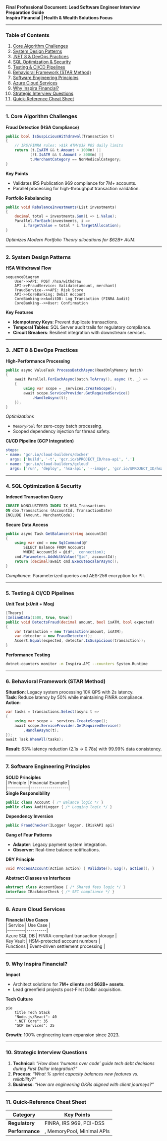 **Final Professional Document: Lead Software Engineer Interview Preparation Guide**  
**Inspira Financial | Health & Wealth Solutions Focus**  

---

### **Table of Contents**  
1. [Core Algorithm Challenges](#1-core-algorithm-challenges)  
2. [System Design Patterns](#2-system-design-patterns)  
3. [.NET 8 & DevOps Practices](#3-net-8--devops-practices)  
4. [SQL Optimization & Security](#4-sql-optimization--security)  
5. [Testing & CI/CD Pipelines](#5-testing--cicd-pipelines)  
6. [Behavioral Framework (STAR Method)](#6-behavioral-framework-star-method)  
7. [Software Engineering Principles](#7-software-engineering-principles)  
8. [Azure Cloud Services](#8-azure-cloud-services)  
9. [Why Inspira Financial?](#9-why-inspira-financial)  
10. [Strategic Interview Questions](#10-strategic-interview-questions)  
11. [Quick-Reference Cheat Sheet](#11-quick-reference-cheat-sheet)  

---

### **1. Core Algorithm Challenges**  
**Fraud Detection (HSA Compliance)**  
```csharp  
public bool IsSuspiciousWithdrawal(Transaction t)  
{  
    // IRS/FINRA rules: >$1k ATM/$3k POS daily limits  
    return (t.IsATM && t.Amount > 1000m) ||   
           (!t.IsATM && t.Amount > 3000m) ||  
           t.MerchantCategory == NonMedicalCategory;  
}  
```
**Key Points**  
- Validates IRS Publication 969 compliance for 7M+ accounts.  
- Parallel processing for high-throughput transaction validation.  

**Portfolio Rebalancing**  
```csharp  
public void RebalanceInvestments(List investments)  
{  
    decimal total = investments.Sum(i => i.Value);  
    Parallel.ForEach(investments, i =>   
        i.TargetValue = total * i.TargetAllocation);  
}  
```
*Optimizes Modern Portfolio Theory allocations for $62B+ AUM.*  

---

### **2. System Design Patterns**  
**HSA Withdrawal Flow**  
```mermaid  
sequenceDiagram  
    User->>API: POST /hsa/withdraw  
    API->>FraudService: Validate(amount, merchant)  
    FraudService-->>API: Risk Score  
    API->>CoreBanking: Debit Account  
    CoreBanking->>AuditDB: Log Transaction (FINRA Audit)  
    CoreBanking-->>User: Confirmation  
```
**Key Features**  
- **Idempotency Keys**: Prevent duplicate transactions.  
- **Temporal Tables**: SQL Server audit trails for regulatory compliance.  
- **Circuit Breakers**: Resilient integration with downstream services.  

---

### **3. .NET 8 & DevOps Practices**  
**High-Performance Processing**  
```csharp  
public async ValueTask ProcessBatchAsync(ReadOnlyMemory batch)  
{  
    await Parallel.ForEachAsync(batch.ToArray(), async (t, _) =>   
    {  
        using var scope = _services.CreateScope();  
        await scope.ServiceProvider.GetRequiredService()  
            .HandleAsync(t);  
    });  
}  
```
*Optimizations*  
- `MemoryPool` for zero-copy batch processing.  
- Scoped dependency injection for thread safety.  

**CI/CD Pipeline (GCP Integration)**  
```yaml  
steps:  
- name: 'gcr.io/cloud-builders/docker'  
  args: ['build', '-t', 'gcr.io/$PROJECT_ID/hsa-api', '.']  
- name: 'gcr.io/cloud-builders/gcloud'  
  args: ['run', 'deploy', 'hsa-api', '--image', 'gcr.io/$PROJECT_ID/hsa-api']  
```

---

### **4. SQL Optimization & Security**  
**Indexed Transaction Query**  
```sql  
CREATE NONCLUSTERED INDEX IX_HSA_Transactions  
ON dbo.Transactions (AccountId, TransactionDate)  
INCLUDE (Amount, MerchantCode);  
```

**Secure Data Access**  
```csharp  
public async Task GetBalance(string accountId)  
{  
    using var cmd = new SqlCommand(@"  
        SELECT Balance FROM Accounts  
        WHERE AccountId = @id", _connection);  
    cmd.Parameters.AddWithValue("@id", accountId);  
    return (decimal)await cmd.ExecuteScalarAsync();  
}  
```
*Compliance*: Parameterized queries and AES-256 encryption for PII.  

---

### **5. Testing & CI/CD Pipelines**  
**Unit Test (xUnit + Moq)**  
```csharp  
[Theory]  
[InlineData(1500, true, true)]  
public void DetectsFraud(decimal amount, bool isATM, bool expected)  
{  
    var transaction = new Transaction(amount, isATM);  
    var detector = new FraudDetector();  
    Assert.Equal(expected, detector.IsSuspicious(transaction));  
}  
```

**Performance Testing**  
```bash  
dotnet-counters monitor -n Inspira.API --counters System.Runtime  
```

---

### **6. Behavioral Framework (STAR Method)**  
**Situation**: Legacy system processing 10K QPS with 2s latency.  
**Task**: Reduce latency by 50% while maintaining FINRA compliance.  
**Action**:  
```csharp  
var tasks = transactions.Select(async t =>   
{  
    using var scope = _services.CreateScope();  
    await scope.ServiceProvider.GetRequiredService()  
        .HandleAsync(t);  
});  
await Task.WhenAll(tasks);  
```
**Result**: 63% latency reduction (2.1s → 0.78s) with 99.99% data consistency.  

---

### **7. Software Engineering Principles**  
**SOLID Principles**  
| Principle | Financial Example |  
|-----------|-------------------|  
**Single Responsibility**  
```csharp  
public class Account { /* Balance logic */ }  
public class AuditLogger { /* Logging logic */ }  
```
**Dependency Inversion**  
```csharp  
public FraudChecker(ILogger logger, IRiskAPI api)  
```

**Gang of Four Patterns**  
- **Adapter**: Legacy payment system integration.  
- **Observer**: Real-time balance notifications.  

**DRY Principle**  
```csharp  
void ProcessAccount(Action action) { Validate(); Log(); action(); }  
```

**Abstract Classes vs Interfaces**  
```csharp  
abstract class AccountBase { /* Shared fees logic */ }  
interface IBackdoorCheck { /* SEC compliance */ }  
```

---

### **8. Azure Cloud Services**  
**Financial Use Cases**  
| Service | Use Case |  
|---------|----------|  
Azure SQL DB | FINRA-compliant transaction storage |  
Key Vault | HSM-protected account numbers |  
Functions | Event-driven settlement processing |  

---

### **9. Why Inspira Financial?**  
**Impact**  
- Architect solutions for **7M+ clients** and **$62B+ assets**.  
- Lead greenfield projects post-First Dollar acquisition.  

**Tech Culture**  
```mermaid  
pie  
    title Tech Stack  
    "Node.js/React": 40  
    ".NET Core": 35  
    "GCP Services": 25  
```
**Growth**: 100% engineering team expansion since 2023.  

---

### **10. Strategic Interview Questions**  
1. **Technical**: *“How does ‘humans over code’ guide tech debt decisions during First Dollar integration?”*  
2. **Process**: *“What % sprint capacity balances new features vs. reliability?”*  
3. **Business**: *“How are engineering OKRs aligned with client journeys?”*  

---

### **11. Quick-Reference Cheat Sheet**  
| **Category** | **Key Points** |  
|--------------|----------------|  
| **Regulatory** | FINRA, IRS 969, PCI-DSS |  
| **Performance** | , MemoryPool, Minimal APIs |  

